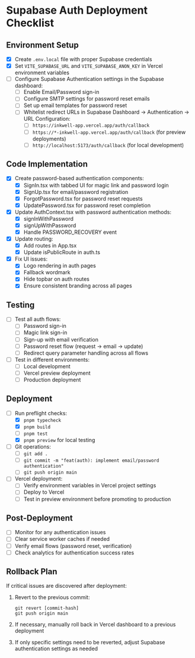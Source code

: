 # Supabase Auth Deployment Checklist

## Environment Setup

- [x] Create `.env.local` file with proper Supabase credentials
- [x] Set `VITE_SUPABASE_URL` and `VITE_SUPABASE_ANON_KEY` in Vercel environment variables
- [ ] Configure Supabase Authentication settings in the Supabase dashboard:
  - [ ] Enable Email/Password sign-in
  - [ ] Configure SMTP settings for password reset emails
  - [ ] Set up email templates for password reset
  - [ ] Whitelist redirect URLs in Supabase Dashboard → Authentication → URL Configuration:
    - [ ] `https://inkwell-app.vercel.app/auth/callback`
    - [ ] `https://*-inkwell-app.vercel.app/auth/callback` (for preview deployments)
    - [ ] `http://localhost:5173/auth/callback` (for local development)

## Code Implementation

- [x] Create password-based authentication components:
  - [x] SignIn.tsx with tabbed UI for magic link and password login
  - [x] SignUp.tsx for email/password registration
  - [x] ForgotPassword.tsx for password reset requests
  - [x] UpdatePassword.tsx for password reset completion
- [x] Update AuthContext.tsx with password authentication methods:
  - [x] signInWithPassword
  - [x] signUpWithPassword
  - [x] Handle PASSWORD_RECOVERY event

- [x] Update routing:
  - [x] Add routes in App.tsx
  - [x] Update isPublicRoute in auth.ts

- [x] Fix UI issues:
  - [x] Logo rendering in auth pages
  - [x] Fallback wordmark
  - [x] Hide topbar on auth routes
  - [x] Ensure consistent branding across all pages

## Testing

- [ ] Test all auth flows:
  - [ ] Password sign-in
  - [ ] Magic link sign-in
  - [ ] Sign-up with email verification
  - [ ] Password reset flow (request → email → update)
  - [ ] Redirect query parameter handling across all flows

- [ ] Test in different environments:
  - [ ] Local development
  - [ ] Vercel preview deployment
  - [ ] Production deployment

## Deployment

- [ ] Run preflight checks:
  - [x] `pnpm typecheck`
  - [x] `pnpm build`
  - [ ] `pnpm test`
  - [x] `pnpm preview` for local testing

- [ ] Git operations:
  - [ ] `git add .`
  - [ ] `git commit -m "feat(auth): implement email/password authentication"`
  - [ ] `git push origin main`

- [ ] Vercel deployment:
  - [ ] Verify environment variables in Vercel project settings
  - [ ] Deploy to Vercel
  - [ ] Test in preview environment before promoting to production

## Post-Deployment

- [ ] Monitor for any authentication issues
- [ ] Clear service worker caches if needed
- [ ] Verify email flows (password reset, verification)
- [ ] Check analytics for authentication success rates

## Rollback Plan

If critical issues are discovered after deployment:

1. Revert to the previous commit:

   ```
   git revert [commit-hash]
   git push origin main
   ```

2. If necessary, manually roll back in Vercel dashboard to a previous deployment

3. If only specific settings need to be reverted, adjust Supabase authentication settings as needed
